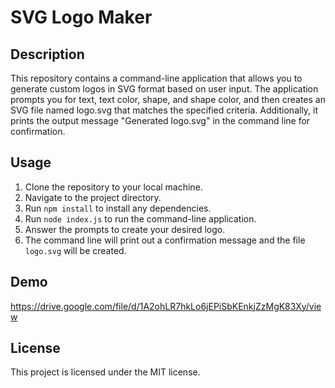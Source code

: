 # SVG Logo Maker

## Description
This repository contains a command-line application that allows you to generate custom logos in SVG format based on user input. The application prompts you for text, text color, shape, and shape color, and then creates an SVG file named logo.svg that matches the specified criteria. Additionally, it prints the output message "Generated logo.svg" in the command line for confirmation.

## Usage
1. Clone the repository to your local machine.
2. Navigate to the project directory.
3. Run `npm install` to install any dependencies.
4. Run `node index.js` to run the command-line application.
5. Answer the prompts to create your desired logo.
6. The command line will print out a confirmation message and the file `logo.svg` will be created.

## Demo
https://drive.google.com/file/d/1A2ohLR7hkLo6jEPiSbKEnkjZzMgK83Xy/view

## License
This project is licensed under the MIT license.
